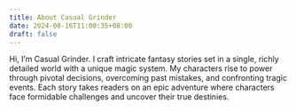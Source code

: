```yaml
---
title: About Casual Grinder
date: 2024-08-16T11:00:35+08:00
draft: false
---
```


Hi, I’m Casual Grinder. I craft intricate fantasy stories set in a single, richly detailed world with a unique magic system. My characters rise to power through pivotal decisions, overcoming past mistakes, and confronting tragic events. Each story takes readers on an epic adventure where characters face formidable challenges and uncover their true destinies.
